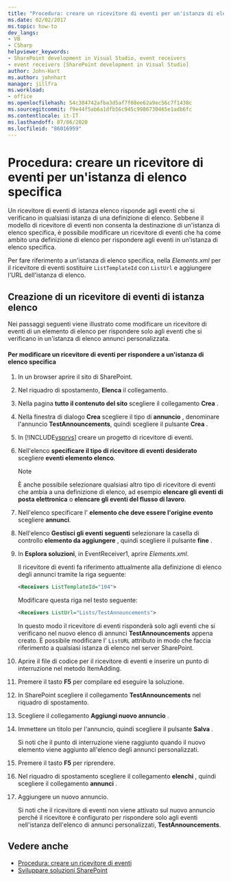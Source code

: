 ```yaml
---
title: "Procedura: creare un ricevitore di eventi per un'istanza di elenco specifica | Microsoft Docs"
ms.date: 02/02/2017
ms.topic: how-to
dev_langs:
- VB
- CSharp
helpviewer_keywords:
- SharePoint development in Visual Studio, event receivers
- event receivers [SharePoint development in Visual Studio]
author: John-Hart
ms.author: johnhart
manager: jillfra
ms.workload:
- office
ms.openlocfilehash: 54c384742afba3d5af7f08ee62a9ec56c7f1438c
ms.sourcegitcommit: f9e44f5ab6a1dfb56c945c9986730465e1adb6fc
ms.contentlocale: it-IT
ms.lasthandoff: 07/06/2020
ms.locfileid: "86016959"
---
```

# <a name="how-to-create-an-event-receiver-for-a-specific-list-instance"></a>Procedura: creare un ricevitore di eventi per un'istanza di elenco specifica
  Un ricevitore di eventi di istanza elenco risponde agli eventi che si verificano in qualsiasi istanza di una definizione di elenco. Sebbene il modello di ricevitore di eventi non consenta la destinazione di un'istanza di elenco specifica, è possibile modificare un ricevitore di eventi che ha come ambito una definizione di elenco per rispondere agli eventi in un'istanza di elenco specifica.

 Per fare riferimento a un'istanza di elenco specifica, nella *Elements.xml* per il ricevitore di eventi sostituire `ListTemplateId` con `ListUrl` e aggiungere l'URL dell'istanza di elenco.

## <a name="create-a-list-instance-event-receiver"></a>Creazione di un ricevitore di eventi di istanza elenco
 Nei passaggi seguenti viene illustrato come modificare un ricevitore di eventi di un elemento di elenco per rispondere solo agli eventi che si verificano in un'istanza di elenco annunci personalizzata.

#### <a name="to-modify-an-event-receiver-to-respond-to-a-specific-list-instance"></a>Per modificare un ricevitore di eventi per rispondere a un'istanza di elenco specifica

1. In un browser aprire il sito di SharePoint.

2. Nel riquadro di spostamento, **Elenca** il collegamento.

3. Nella pagina **tutto il contenuto del sito** scegliere il collegamento **Crea** .

4. Nella finestra di dialogo **Crea** scegliere il tipo di **annuncio** , denominare l'annuncio **TestAnnouncements**, quindi scegliere il pulsante **Crea** .

5. In [!INCLUDE[vsprvs](../sharepoint/includes/vsprvs-md.md)] creare un progetto di ricevitore di eventi.

6. Nell'elenco **specificare il tipo di ricevitore di eventi desiderato** scegliere **eventi elemento elenco**.

    > [!NOTE]
    > È anche possibile selezionare qualsiasi altro tipo di ricevitore di eventi che ambia a una definizione di elenco, ad esempio **elencare gli eventi di posta elettronica** o **elencare gli eventi del flusso di lavoro**.

7. Nell'elenco specificare l' **elemento che deve essere l'origine evento** scegliere **annunci**.

8. Nell'elenco **Gestisci gli eventi seguenti** selezionare la casella di controllo **elemento da aggiungere** , quindi scegliere il pulsante **fine** .

9. In **Esplora soluzioni**, in EventReceiver1, aprire *Elements.xml*.

     Il ricevitore di eventi fa riferimento attualmente alla definizione di elenco degli annunci tramite la riga seguente:

    ```xml
    <Receivers ListTemplateId="104">
    ```

     Modificare questa riga nel testo seguente:

    ```xml
    <Receivers ListUrl="Lists/TestAnnouncements">
    ```

     In questo modo il ricevitore di eventi risponderà solo agli eventi che si verificano nel nuovo elenco di annunci **TestAnnouncements** appena creato. È possibile modificare l' `ListURL` attributo in modo che faccia riferimento a qualsiasi istanza di elenco nel server SharePoint.

10. Aprire il file di codice per il ricevitore di eventi e inserire un punto di interruzione nel metodo ItemAdding.

11. Premere il tasto **F5** per compilare ed eseguire la soluzione.

12. In SharePoint scegliere il collegamento **TestAnnouncements** nel riquadro di spostamento.

13. Scegliere il collegamento **Aggiungi nuovo annuncio** .

14. Immettere un titolo per l'annuncio, quindi scegliere il pulsante **Salva** .

     Si noti che il punto di interruzione viene raggiunto quando il nuovo elemento viene aggiunto all'elenco degli annunci personalizzati.

15. Premere il tasto **F5** per riprendere.

16. Nel riquadro di spostamento scegliere il collegamento **elenchi** , quindi scegliere il collegamento **annunci** .

17. Aggiungere un nuovo annuncio.

     Si noti che il ricevitore di eventi non viene attivato sul nuovo annuncio perché il ricevitore è configurato per rispondere solo agli eventi nell'istanza dell'elenco di annunci personalizzati, **TestAnnouncements**.

## <a name="see-also"></a>Vedere anche
- [Procedura: creare un ricevitore di eventi](../sharepoint/how-to-create-an-event-receiver.md)
- [Sviluppare soluzioni SharePoint](../sharepoint/developing-sharepoint-solutions.md)
